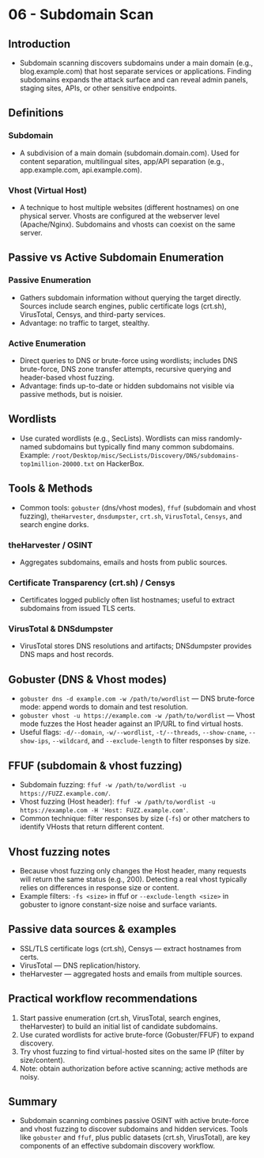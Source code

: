 # 06 - Subdomain Scan

## Introduction
- Subdomain scanning discovers subdomains under a main domain (e.g., blog.example.com) that host separate services or applications. Finding subdomains expands the attack surface and can reveal admin panels, staging sites, APIs, or other sensitive endpoints.

## Definitions

### Subdomain
- A subdivision of a main domain (subdomain.domain.com). Used for content separation, multilingual sites, app/API separation (e.g., app.example.com, api.example.com).

### Vhost (Virtual Host)
- A technique to host multiple websites (different hostnames) on one physical server. Vhosts are configured at the webserver level (Apache/Nginx). Subdomains and vhosts can coexist on the same server.

## Passive vs Active Subdomain Enumeration

### Passive Enumeration
- Gathers subdomain information without querying the target directly. Sources include search engines, public certificate logs (crt.sh), VirusTotal, Censys, and third-party services.
- Advantage: no traffic to target, stealthy.

### Active Enumeration
- Direct queries to DNS or brute-force using wordlists; includes DNS brute-force, DNS zone transfer attempts, recursive querying and header-based vhost fuzzing.
- Advantage: finds up-to-date or hidden subdomains not visible via passive methods, but is noisier.

## Wordlists
- Use curated wordlists (e.g., SecLists). Wordlists can miss randomly-named subdomains but typically find many common subdomains. Example: `/root/Desktop/misc/SecLists/Discovery/DNS/subdomains-top1million-20000.txt` on HackerBox.

## Tools & Methods
- Common tools: `gobuster` (dns/vhost modes), `ffuf` (subdomain and vhost fuzzing), `theHarvester`, `dnsdumpster`, `crt.sh`, `VirusTotal`, `Censys`, and search engine dorks.

### theHarvester / OSINT
- Aggregates subdomains, emails and hosts from public sources.

### Certificate Transparency (crt.sh) / Censys
- Certificates logged publicly often list hostnames; useful to extract subdomains from issued TLS certs.

### VirusTotal & DNSdumpster
- VirusTotal stores DNS resolutions and artifacts; DNSdumpster provides DNS maps and host records.

## Gobuster (DNS & Vhost modes)

- `gobuster dns -d example.com -w /path/to/wordlist` — DNS brute-force mode: append words to domain and test resolution.
- `gobuster vhost -u https://example.com -w /path/to/wordlist` — Vhost mode fuzzes the Host header against an IP/URL to find virtual hosts.
- Useful flags: `-d/--domain`, `-w/--wordlist`, `-t/--threads`, `--show-cname`, `--show-ips`, `--wildcard`, and `--exclude-length` to filter responses by size.

## FFUF (subdomain & vhost fuzzing)

- Subdomain fuzzing: `ffuf -w /path/to/wordlist -u https://FUZZ.example.com/`.
- Vhost fuzzing (Host header): `ffuf -w /path/to/wordlist -u https://example.com -H 'Host: FUZZ.example.com'`.
- Common technique: filter responses by size (`-fs`) or other matchers to identify VHosts that return different content.

## Vhost fuzzing notes
- Because vhost fuzzing only changes the Host header, many requests will return the same status (e.g., 200). Detecting a real vhost typically relies on differences in response size or content.
- Example filters: `-fs <size>` in ffuf or `--exclude-length <size>` in gobuster to ignore constant-size noise and surface variants.

## Passive data sources & examples
- SSL/TLS certificate logs (crt.sh), Censys — extract hostnames from certs.
- VirusTotal — DNS replication/history.
- theHarvester — aggregated hosts and emails from multiple sources.

## Practical workflow recommendations
1. Start passive enumeration (crt.sh, VirusTotal, search engines, theHarvester) to build an initial list of candidate subdomains.
2. Use curated wordlists for active brute-force (Gobuster/FFUF) to expand discovery.
3. Try vhost fuzzing to find virtual-hosted sites on the same IP (filter by size/content).
4. Note: obtain authorization before active scanning; active methods are noisy.

## Summary
- Subdomain scanning combines passive OSINT with active brute-force and vhost fuzzing to discover subdomains and hidden services. Tools like `gobuster` and `ffuf`, plus public datasets (crt.sh, VirusTotal), are key components of an effective subdomain discovery workflow.


